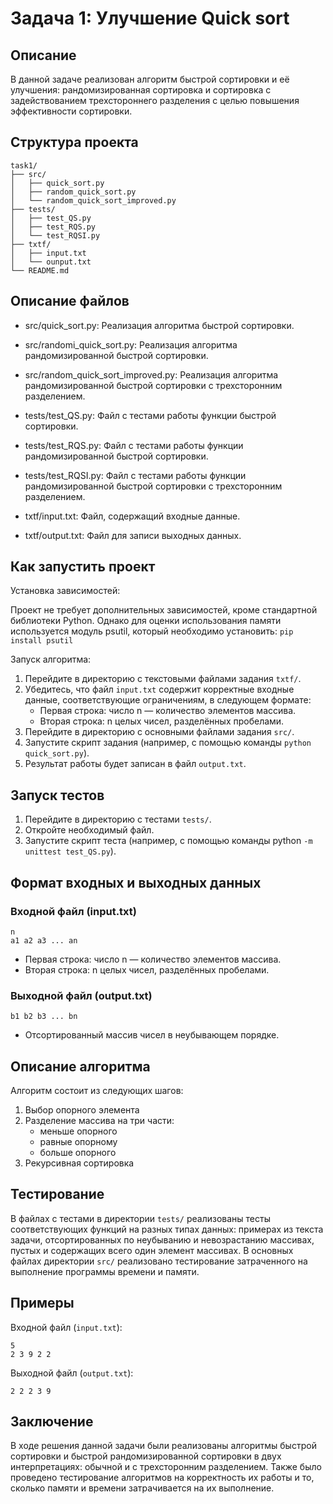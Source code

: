 # Задача 1: Улучшение Quick sort

## Описание

В данной задаче реализован алгоритм быстрой сортировки и её улучшения: рандомизированная сортировка и сортировка с задействованием трехстороннего разделения с целью повышения эффективности сортировки.

## Структура проекта
```
task1/
├── src/
│   ├── quick_sort.py
│   ├── random_quick_sort.py
│   └── random_quick_sort_improved.py
├── tests/
│   ├── test_QS.py
│   ├── test_RQS.py
│   └── test_RQSI.py
├── txtf/
│   ├── input.txt
│   └── ounput.txt
└── README.md
```

## Описание файлов

- src/quick_sort.py: Реализация алгоритма быстрой сортировки.

- src/randomi_quick_sort.py: Реализация алгоритма рандомизированной быстрой сортировки.

- src/random_quick_sort_improved.py: Реализация алгоритма рандомизированной быстрой сортировки с трехсторонним разделением.

- tests/test_QS.py: Файл с тестами работы функции быстрой сортировки.

- tests/test_RQS.py: Файл с тестами работы функции рандомизированной быстрой сортировки.

- tests/test_RQSI.py: Файл с тестами работы функции рандомизированной быстрой сортировки с трехсторонним разделением.

- txtf/input.txt: Файл, содержащий входные данные.

- txtf/output.txt: Файл для записи выходных данных.

## Как запустить проект

Установка зависимостей:

Проект не требует дополнительных зависимостей, кроме стандартной библиотеки Python. Однако для оценки использования памяти используется модуль psutil, который необходимо установить: `pip install psutil`

Запуск алгоритма:

1. Перейдите в директорию с текстовыми файлами задания `txtf/`.
2. Убедитесь, что файл `input.txt` содержит корректные входные данные, соответствующие ограничениям, в следующем формате:
    - Первая строка: число n — количество элементов массива.
    - Вторая строка: n целых чисел, разделённых пробелами.
3. Перейдите в директорию с основными файлами задания `src/`.
4. Запустите скрипт задания (например, с помощью команды `python quick_sort.py`).
5. Результат работы будет записан в файл `output.txt`.

## Запуск тестов

1. Перейдите в директорию с тестами `tests/`.
2. Откройте необходимый файл.
3. Запустите скрипт теста (например, с помощью команды python `-m unittest test_QS.py`).

## Формат входных и выходных данных
### Входной файл (input.txt)
```
n
a1 a2 a3 ... an
```
 - Первая строка: число n — количество элементов массива.
 - Вторая строка: n целых чисел, разделённых пробелами.

### Выходной файл (output.txt)
```
b1 b2 b3 ... bn
```
- Отсортированный массив чисел в неубывающем порядке.
  
## Описание алгоритма

Алгоритм состоит из следующих шагов:
1. Выбор опорного элемента
2. Разделение массива на три части:
   - меньше опорного
   - равные опорному
   - больше опорного
3. Рекурсивная сортировка

## Тестирование

В файлах с тестами в директории `tests/` реализованы тесты соответствующих функций на разных типах данных: примерах из текста задачи, отсортированных по неубыванию и невозрастанию массивах, пустых и содержащих всего один элемент массивах.
В основных файлах  директории `src/` реализовано тестирование затраченного на выполнение программы времени и памяти.

## Примеры

Входной файл (`input.txt`):
```
5
2 3 9 2 2
```
Выходной файл (`output.txt`):

```
2 2 2 3 9
```

## Заключение

В ходе решения данной задачи были реализованы алгоритмы быстрой сортировки и быстрой рандомизированной сортировки в двух интерпретациях: обычной и с трехсторонним разделением. Также было проведено тестирование алгоритмов на корректность их работы и то, сколько памяти и времени затрачивается на их выполнение. 
